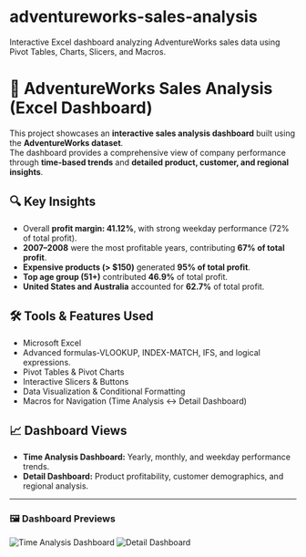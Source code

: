 # adventureworks-sales-analysis
Interactive Excel dashboard analyzing AdventureWorks sales data using Pivot Tables, Charts, Slicers, and Macros.
# 🧾 AdventureWorks Sales Analysis (Excel Dashboard)

This project showcases an **interactive sales analysis dashboard** built using the **AdventureWorks dataset**.  
The dashboard provides a comprehensive view of company performance through **time-based trends** and **detailed product, customer, and regional insights**.

## 🔍 Key Insights
- Overall **profit margin: 41.12%**, with strong weekday performance (72% of total profit).  
- **2007–2008** were the most profitable years, contributing **67% of total profit**.  
- **Expensive products (> $150)** generated **95% of total profit**.  
- **Top age group (51+)** contributed **46.9%** of total profit.  
- **United States and Australia** accounted for **62.7%** of total profit.

## 🛠️ Tools & Features Used
- Microsoft Excel
- Advanced formulas-VLOOKUP, INDEX-MATCH, IFS, and logical expressions.  
- Pivot Tables & Pivot Charts  
- Interactive Slicers & Buttons  
- Data Visualization & Conditional Formatting  
- Macros for Navigation (Time Analysis ↔ Detail Dashboard)

## 📈 Dashboard Views
- **Time Analysis Dashboard:** Yearly, monthly, and weekday performance trends.  
- **Detail Dashboard:** Product profitability, customer demographics, and regional analysis.  

---

### 🖼️ Dashboard Previews
![Time Analysis Dashboard](Dashboard_Preview.png)
![Detail Dashboard](Detail_Dashboard_Preview.png)

